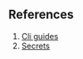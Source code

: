 ## References
1. [Cli guides](https://clig.dev/)
2. [Secrets](https://github.com/mozilla/sops#usage)
